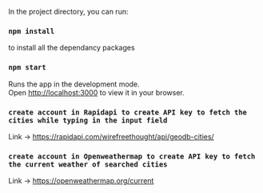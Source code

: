 In the project directory, you can run:

### `npm install`
to install all the dependancy packages

### `npm start`
Runs the app in the development mode.\
Open [http://localhost:3000](http://localhost:3000) to view it in your browser.

### `create account in Rapidapi to create API key to fetch the cities while typing in the input field`
Link -> https://rapidapi.com/wirefreethought/api/geodb-cities/

### `create account in Openweathermap to create API key to fetch the current weather of searched cities`
Link -> https://openweathermap.org/current



